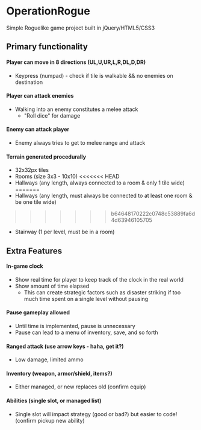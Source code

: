 # OperationRogue

Simple Roguelike game project built in jQuery/HTML5/CSS3

## Primary functionality

#### Player can move in 8 directions (UL,U,UR,L,R,DL,D,DR)
* Keypress (numpad) - check if tile is walkable && no enemies on destination

#### Player can attack enemies
* Walking into an enemy constitutes a melee attack
    * "Roll dice" for damage

#### Enemy can attack player
* Enemy always tries to get to melee range and attack

#### Terrain generated procedurally 
* 32x32px tiles
* Rooms (size 3x3 - 10x10)
<<<<<<< HEAD
* Hallways (any length, always connected to a room & only 1 tile wide)
=======
* Hallways (any length, must always be connected to at least one room & be one tile wide)
>>>>>>> b64648170222c0748c53889fa6d4d63946105705
* Stairway (1 per level, must be in a room)

## Extra Features

#### In-game clock
* Show real time for player to keep track of the clock in the real world
* Show amount of time elapsed
    * This can create strategic factors such as disaster striking if too much time spent on a single level without pausing

#### Pause gameplay allowed
* Until time is implemented, pause is unnecessary
* Pause can lead to a menu of inventory, save, and so forth

#### Ranged attack (use arrow keys - haha, get it?)
* Low damage, limited ammo

#### Inventory (weapon, armor/shield, items?)
* Either managed, or new replaces old (confirm equip)

#### Abilities (single slot, or managed list)
* Single slot will impact strategy (good or bad?) but easier to code! (confirm pickup new ability)
